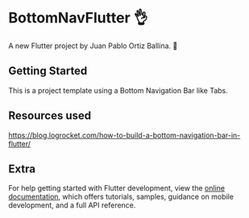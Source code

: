 # BottomNavFlutter 👌

A new Flutter project by Juan Pablo Ortiz Ballina. 👑

## Getting Started

This is a project template using a Bottom Navigation Bar like Tabs.

## Resources used

https://blog.logrocket.com/how-to-build-a-bottom-navigation-bar-in-flutter/

## Extra

For help getting started with Flutter development, view the
[online documentation](https://docs.flutter.dev/), which offers tutorials,
samples, guidance on mobile development, and a full API reference.
